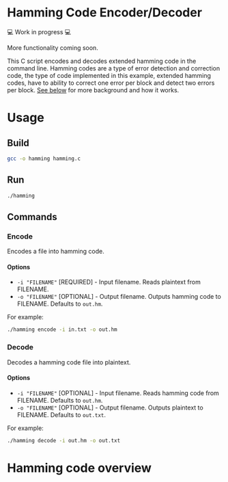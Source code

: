 # Hamming Code Encoder/Decoder

:computer: Work in progress :computer:

More functionality coming soon.

This C script encodes and decodes extended hamming code in the command line. Hamming codes are a type of error detection and correction code, the type of code implemented in this example, extended hamming codes, have to ability to correct one error per block and detect two errors per block. [See below](https://github.com/nasserkessas/hamming-codes/edit/master/README.md#Hamming-code-overview) for more background and how it works.

# Usage

## Build

```sh
gcc -o hamming hamming.c
```

## Run
```sh
./hamming
```

## Commands

### Encode

Encodes a file into hamming code.

#### Options

 + `-i "FILENAME"` [REQUIRED] - Input filename. Reads plaintext from FILENAME.
 + `-o "FILENAME"` [OPTIONAL] - Output filename. Outputs hamming code to FILENAME. Defaults to `out.hm`.
 
For example:

```sh
./hamming encode -i in.txt -o out.hm
```

### Decode

Decodes a hamming code file into plaintext.

#### Options

 + `-i "FILENAME"` [OPTIONAL] - Input filename. Reads hamming code from FILENAME. Defaults to `out.hm`.
 + `-o "FILENAME"` [OPTIONAL] - Output filename. Outputs plaintext to FILENAME. Defaults to `out.txt`.
 
 For example:

```sh
./hamming decode -i out.hm -o out.txt
```

# Hamming code overview


